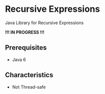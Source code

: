 # Recursive Expressions

Java Library for Recursive Expressions

**!!! IN PROGRESS !!!**

## Prerequisites

- Java 6

## Characteristics

- Not Thread-safe